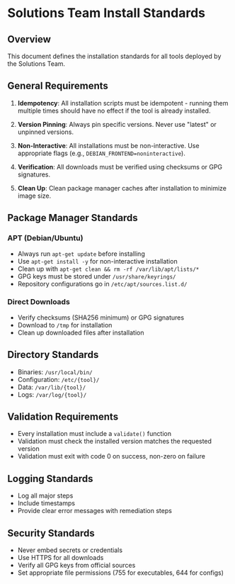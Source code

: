 # Solutions Team Install Standards

## Overview
This document defines the installation standards for all tools deployed by the Solutions Team.

## General Requirements

1. **Idempotency**: All installation scripts must be idempotent - running them multiple times should have no effect if the tool is already installed.

2. **Version Pinning**: Always pin specific versions. Never use "latest" or unpinned versions.

3. **Non-Interactive**: All installations must be non-interactive. Use appropriate flags (e.g., `DEBIAN_FRONTEND=noninteractive`).

4. **Verification**: All downloads must be verified using checksums or GPG signatures.

5. **Clean Up**: Clean package manager caches after installation to minimize image size.

## Package Manager Standards

### APT (Debian/Ubuntu)
- Always run `apt-get update` before installing
- Use `apt-get install -y` for non-interactive installation
- Clean up with `apt-get clean && rm -rf /var/lib/apt/lists/*`
- GPG keys must be stored under `/usr/share/keyrings/`
- Repository configurations go in `/etc/apt/sources.list.d/`

### Direct Downloads
- Verify checksums (SHA256 minimum) or GPG signatures
- Download to `/tmp` for installation
- Clean up downloaded files after installation

## Directory Standards
- Binaries: `/usr/local/bin/`
- Configuration: `/etc/{tool}/`
- Data: `/var/lib/{tool}/`
- Logs: `/var/log/{tool}/`

## Validation Requirements
- Every installation must include a `validate()` function
- Validation must check the installed version matches the requested version
- Validation must exit with code 0 on success, non-zero on failure

## Logging Standards
- Log all major steps
- Include timestamps
- Provide clear error messages with remediation steps

## Security Standards
- Never embed secrets or credentials
- Use HTTPS for all downloads
- Verify all GPG keys from official sources
- Set appropriate file permissions (755 for executables, 644 for configs)
